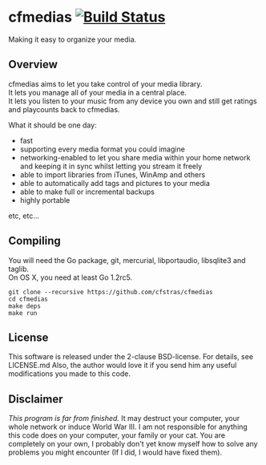 cfmedias [![Build Status](https://travis-ci.org/cfstras/cfmedias.svg?branch=master)](https://travis-ci.org/cfstras/cfmedias)
========
Making it easy to organize your media.

Overview
--------
cfmedias aims to let you take control of your media library.  
It lets you manage all of your media in a central place.  
It lets you listen to your music from any device you own and still get ratings and playcounts back to cfmedias.

What it should be one day:

- fast
- supporting every media format you could imagine
- networking-enabled to let you share media within your home network
  and keeping it in sync whilst letting you stream it freely
- able to import libraries from iTunes, WinAmp and others
- able to automatically add tags and pictures to your media
- able to make full or incremental backups
- highly portable

etc, etc...

Compiling
---------
You will need the Go package, git, mercurial, libportaudio, libsqlite3 and taglib.  
On OS X, you need at least Go 1.2rc5.

    git clone --recursive https://github.com/cfstras/cfmedias
    cd cfmedias
    make deps
    make run


License
-------
This software is released under the 2-clause BSD-license. For details, see LICENSE.md
Also, the author would love it if you send him any useful modifications you made to this code.


Disclaimer
----------
*This program is far from finished.*
It may destruct your computer, your whole network or induce World War III.
I am not responsible for anything this code does on your computer, your family or your cat.
You are completely on your own, I probably don't yet know myself how to solve any problems you might encounter (If I did, I would have fixed them).

